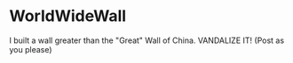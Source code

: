 # WorldWideWall
I built a wall greater than the "Great" Wall of China. VANDALIZE IT! (Post as you please)
